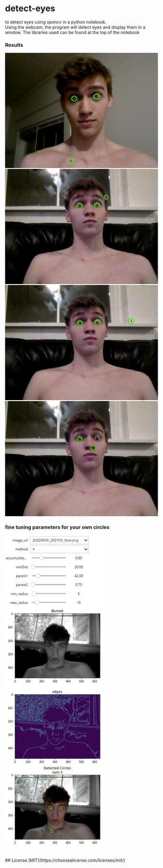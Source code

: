 # detect-eyes

to detect eyes using opencv in a python notebook.
<br>
Using the webcam, the program will detect eyes and display them in a window.
The libraries used can be found at the top of the notebook

### Results

![example 1](examples\20220609_220918_face_circled.png)
![example 2](examples\20220609_221257_face_circled.png)
![example 3](examples\20220609_221259_face_circled.png)
![example 4](examples\20220609_221301_face_circled.png)

### fine tuning parameters for your own circles

![parameter tuning](fine_tuning_circle_detector.png)

<br>
## License
[MIT](https://choosealicense.com/licenses/mit/)
<br>
